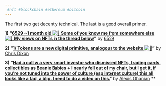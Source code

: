 ```yaml
---
 #nft #blockchain #ethereum #bitcoin
---
```


The first two get decently technical. The last is a good overall primer.

**1) “**[**6529 ~1 month old ![🥳](https://fonts.gstatic.com/s/e/notoemoji/13.1.1/1f973/72.png) Some of you know me from somewhere else ![👀](https://fonts.gstatic.com/s/e/notoemoji/13.1.1/1f440/72.png) My views on NFTs in the thread below**](https://click.fourhourmail.com/p9u0l6v9mlh9hqlkdwur/9qhzhnhgd3mpkzh9/aHR0cHM6Ly90d2l0dGVyLmNvbS9wdW5rNjUyOS9zdGF0dXMvMTQyOTM5OTg4ODc4NjMzMzY5Nw==)**”** by [6529](https://click.fourhourmail.com/p9u0l6v9mlh9hqlkdwur/3ohphkhq39l76zhr/aHR0cHM6Ly90d2l0dGVyLmNvbS9wdW5rNjUyOQ==)

**2) “**[**1/ Tokens are a new digital primitive, analogous to the website ![🧵](https://fonts.gstatic.com/s/e/notoemoji/13.1.1/1f9f5/72.png)**](https://click.fourhourmail.com/p9u0l6v9mlh9hqlkdwur/n2hohvhnv5p3web6/aHR0cHM6Ly90d2l0dGVyLmNvbS9jZGl4b24vc3RhdHVzLzE0NDAwMjY5NDcwMzYzNTY2MTk=)**”** by [Chris Dixon](https://click.fourhourmail.com/p9u0l6v9mlh9hqlkdwur/wnh2hghrqvpw9nc7/aHR0cHM6Ly90d2l0dGVyLmNvbS9jZGl4b24v)

**3) “**[**Had  a call w a very smart investor who dismissed NFTs, trading cards,  collectibles as Beanie Babies + I nearly fell out of my chair, but I get  it, if you’re not tuned into the power of culture (esp internet  culture) this all looks like a fad, a blip. I need to do a video on  this.**](https://click.fourhourmail.com/p9u0l6v9mlh9hqlkdwur/reh8hohqmvr09dt2/aHR0cHM6Ly90d2l0dGVyLmNvbS9hbGV4aXNvaGFuaWFuL3N0YXR1cy8xNDQyMTQyMDUwMTAzNjE1NDg5)**”** by [Alexis Ohanian](https://click.fourhourmail.com/p9u0l6v9mlh9hqlkdwur/08hwh9hm2w5d0rfl/aHR0cHM6Ly9wb2RjYXN0cy5hcHBsZS5jb20vY2EvcG9kY2FzdC90aGUtdGltLWZlcnJpc3Mtc2hvdy9pZDg2Mzg5Nzc5NT9pPTEwMDAzMTk4OTIyNTY=)  **



